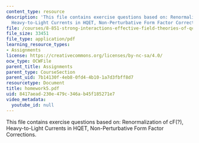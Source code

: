 ```yaml
---
content_type: resource
description: 'This file contains exercise questions based on: Renormalization of cF(?),
  Heavy-to-Light Currents in HQET, Non-Perturbative Form Factor Corrections.'
file: /courses/8-851-strong-interactions-effective-field-theories-of-qcd-spring-2006/8417aead230e479c346ab45f185271e7_homework5.pdf
file_size: 33451
file_type: application/pdf
learning_resource_types:
- Assignments
license: https://creativecommons.org/licenses/by-nc-sa/4.0/
ocw_type: OCWFile
parent_title: Assignments
parent_type: CourseSection
parent_uid: 7b14130f-4eb8-0fd4-4b10-1a7d3fbff8d7
resourcetype: Document
title: homework5.pdf
uid: 8417aead-230e-479c-346a-b45f185271e7
video_metadata:
  youtube_id: null
---
```

This file contains exercise questions based on: Renormalization of cF(?), Heavy-to-Light Currents in HQET, Non-Perturbative Form Factor Corrections.